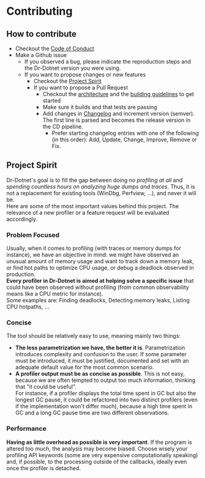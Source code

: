 # Contributing

## How to contribute

- Checkout the [Code of Conduct](code-of-conduct.md)
- Make a Github issue
  - If you observed a bug, please indicate the reproduction steps and the Dr-Dotnet version you were using.
  - If you want to propose changes or new features
    - Checkout the [Project Spirit](##project-spirit)
    - If you want to propose a Pull Request
      - Checkout the [architecture](achitecture.md) and the [building guidelines](BUILDING.md) to get started
      - Make sure it builds and that tests are passing
      - Add changes in [Changelog](../../CHANGELOG.md) and increment version (semver). The first line is parsed and becomes the release version in the CD pipeline.
        - Prefer starting changelog entries with one of the following (in this order): Add, Update, Change, Improve, Remove or Fix.

## Project Spirit

Dr-Dotnet's goal is to fill the gap between doing *no profiling at all* and *spending countless hours on analyzing huge dumps and traces*. Thus, it is not a replacement for existing tools (WinDbg, Perfview, ...), and never it will be.     
Here are some of the most important values behind this project. The relevance of a new profiler or a feature request will be evaluated accordingly.

### Problem Focused

Usually, when it comes to profiling (with traces or memory dumps for instance), we have an objective in mind: we might have observed an unusual amount of memory usage and want to track down a memory leak, or find hot paths to optimize CPU usage, or debug a deadlock observed in production.   
**Every profiler in Dr-Dotnet is aimed at helping solve a specific issue** that could have been observed without profiling (from common observability means like a CPU metric for instance).    
Some examples are: Finding deadlocks, Detecting memory leaks, Listing CPU hotpaths, ...

### Concise

The tool should be relatively easy to use, meaning mainly two things:
- **The less parametrization we have, the better it is**. Parametrization introduces complexity and confusion to the user. If some parameter must be introduced, it must be justified, documented and set with an adequate default value for the most common scenario.
- **A profiler output must be as concise as possible**. This is not easy, because we are often tempted to output too much information, thinking that "it could be useful".    
For instance, if a profiler displays the total time spent in GC but also the longest GC pause, it could be refactored into two distinct profilers (even if the implementation won't differ much), because a high time spent in GC and a long GC pause time are two different observations.

### Performance

**Having as little overhead as possible is very important**. If the program is altered too much, the analysis may become biased. Choose wisely your profiling API keywords (some are very expensive computationally speaking) and, if possible, to the processing outside of the callbacks, ideally even once the profiler is detached.
